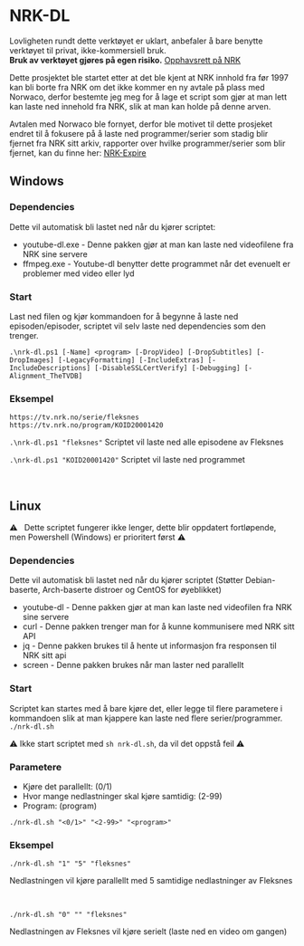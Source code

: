 # NRK-DL

Lovligheten rundt dette verktøyet er uklart, anbefaler å bare benytte verktøyet til privat, ikke-kommersiell bruk.<br>
**Bruk av verktøyet gjøres på egen risiko.** [Opphavsrett på NRK](https://www.nrk.no/etikk/opphavsrett-pa-nrk.no-1.2843522)

Dette prosjektet ble startet etter at det ble kjent at NRK innhold fra før 1997 kan bli borte fra NRK om det ikke kommer en ny avtale på plass med Norwaco, derfor bestemte jeg meg for å lage et script som gjør at man lett kan laste ned innehold fra NRK, slik at man kan holde på denne arven.

Avtalen med Norwaco ble fornyet, derfor ble motivet til dette prosjeket endret til å fokusere på å laste ned programmer/serier som stadig blir fjernet fra NRK sitt arkiv, rapporter over hvilke programmer/serier som blir fjernet, kan du finne her: [NRK-Expire](https://github.com/ljskatt/nrk-expire)

## Windows

### Dependencies

Dette vil automatisk bli lastet ned når du kjører scriptet:

- youtube-dl.exe - Denne pakken gjør at man kan laste ned videofilene fra NRK sine servere
- ffmpeg.exe - Youtube-dl benytter dette programmet når det evenuelt er problemer med video eller lyd

### Start

Last ned filen og kjør kommandoen for å begynne å laste ned episoden/episoder, scriptet vil selv laste ned dependencies som den trenger.

`.\nrk-dl.ps1 [-Name] <program> [-DropVideo] [-DropSubtitles] [-DropImages] [-LegacyFormatting] [-IncludeExtras] [-IncludeDescriptions] [-DisableSSLCertVerify] [-Debugging] [-Alignment_TheTVDB]`

### Eksempel

```
https://tv.nrk.no/serie/fleksnes
https://tv.nrk.no/program/KOID20001420
```

`.\nrk-dl.ps1 "fleksnes"`
Scriptet vil laste ned alle episodene av Fleksnes

`.\nrk-dl.ps1 "KOID20001420"`
Scriptet vil laste ned programmet

<br>

## Linux
:warning: &nbsp; Dette scriptet fungerer ikke lenger, dette blir oppdatert fortløpende, men Powershell (Windows) er prioritert først :warning:

### Dependencies

Dette vil automatisk bli lastet ned når du kjører scriptet (Støtter Debian-baserte, Arch-baserte distroer og CentOS for øyeblikket)

- youtube-dl - Denne pakken gjør at man kan laste ned videofilen fra NRK sine servere
- curl - Denne pakken trenger man for å kunne kommunisere med NRK sitt API
- jq - Denne pakken brukes til å hente ut informasjon fra responsen til NRK sitt api
- screen - Denne pakken brukes når man laster ned parallellt

### Start
Scriptet kan startes med å bare kjøre det, eller legge til flere parametere i kommandoen slik at man kjappere kan laste ned flere serier/programmer.
`./nrk-dl.sh`

:warning: Ikke start scriptet med `sh nrk-dl.sh`, da vil det oppstå feil :warning:

### Parametere

- Kjøre det parallellt: (0/1)
- Hvor mange nedlastninger skal kjøre samtidig: (2-99)
- Program: (program)

`./nrk-dl.sh "<0/1>" "<2-99>" "<program>"`


### Eksempel

`./nrk-dl.sh "1" "5" "fleksnes"`

Nedlastningen vil kjøre parallellt med 5 samtidige nedlastninger av Fleksnes

<br>

`./nrk-dl.sh "0" "" "fleksnes"`

Nedlastningen av Fleksnes vil kjøre serielt (laste ned en video om gangen)

